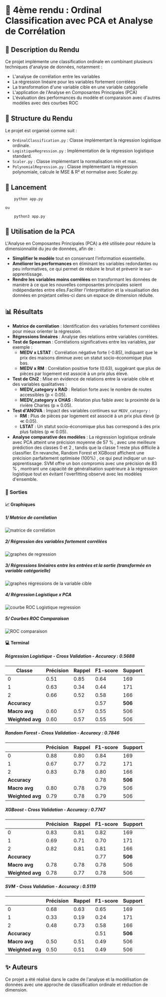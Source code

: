 # 📌 4ème rendu : Ordinal Classification avec PCA et Analyse de Corrélation

## 📝 Description du Rendu

Ce projet implémente une classification ordinale en combinant plusieurs techniques d'analyse de données, notamment :

* L'analyse de corrélation entre les variables
* La régression linéaire pour les variables fortement corrélées
* La transformation d'une variable cible en une variable catégorielle
* L'application de l'Analyse en Composantes Principales (PCA)
* L'évaluation des performances du modèle et comparaison avec d'autres modéles avec des courbes ROC

## 📂 Structure du Rendu

Le projet est organisé comme suit :

* `OrdinalClassification.py` : Classe implémentant la régression logistique ordinale.
* `LogistiqueRegression.py` : Implémentation de la régression logistique standard.
* `Scaler.py` : Classe implémentant la normalisation min et max.
* `PolynomialRegression.py` : Classe implémentant la régression polynomiale, calcule le MSE & R² et normalise avec Scaler.py.

## 🚀 Lancement

```
	python app.py
```

    ou

```
	python3 app.py

```

## 🧠 Utilisation de la PCA

L'Analyse en Composantes Principales (PCA) a été utilisée pour réduire la dimensionnalité du jeu de données, afin de :

* **Simplifier le modèle** tout en conservant l'information essentielle.
* **Améliorer les performances** en éliminant les variables redondantes ou peu informatives, ce qui permet de réduire le bruit et prévenir le sur-apprentissage.
* **Rendre les variables moins corrélées** en transformant les données de manière à ce que les nouvelles composantes principales soient indépendantes entre elles.Faciliter l'interprétation et la visualisation des données en projetant celles-ci dans un espace de dimension réduite.

## 📊 Résultats

* **Matrice de corrélation** : Identification des variables fortement corrélées pour mieux orienter la régression.
* **Régressions linéaires** : Analyse des relations entre variables corrélées.
* **Test de Spearman** : Corrélations significatives entre les variables, par exemple :
  * **MEDV x LSTAT** : Corrélation négative forte (-0.85), indiquant que le prix des maisons diminue avec un statut socio-économique plus bas.
  * **MEDV x RM** : Corrélation positive forte (0.63), suggérant que plus de pièces par logement est associé à un prix plus élevé.
* **Test de Chi2** : Mise en évidence de relations entre la variable cible et des variables qualitatives :
  * **MEDV_category x RAD** : Relation forte avec le nombre de routes accessibles (p < 0.05).
  * **MEDV_category x CHAS** : Relation plus faible avec la proximité de la rivière Charles (p ≈ 0.05).
* **Test d'ANOVA** : Impact des variables continues sur `MEDV_category` :
  * **RM** : Plus de pièces par logement est associé à un prix plus élevé (p ≪ 0.05).
  * **LSTAT** : Un statut socio-économique plus bas correspond à des prix plus faibles (p ≪ 0.05).
* **Analyse comparative des modèles** : La régression logistique ordinale avec PCA atteint une précision moyenne de  57 % , avec une meilleure prédiction des classes  0 et 2 , tandis que la classe 1 reste plus difficile à classifier. En revanche, Random Forest et XGBoost affichent une précision  parfaitement optimisée (100%) , ce qui peut indiquer un sur-apprentissage. SVM offre un bon compromis avec une précision de  83 % , montrant une capacité de généralisation supérieure à la régression logistique tout en évitant l'overfitting observé avec les modèles d'ensemble.

### **📸 Sorties**

#### 📈 Graphiques

##### 1/ Matrice de corrélation

![matrice de corrélation](img/matrice_correlation.png)

##### 2/ Régression des variables fortement corrélées

![graphes de regression](img/regression_graphe.png)

##### 3/ Régressions linéaires entre les entrées et la sortie (transformée en variable catégorielle)

![graphes régressions de la variable cible](img/regression_target_graphe.png)

##### 4/ Régression Logistique x PCA

![courbe ROC Logistique regression](img/courbe_ROC_Logistique_PCA.png)

##### 5/ Courbes ROC Comparaison

![ROC comparaison](img/ROC_graphe.png)

#### 💻 Terminal

##### **Régression Logistique** - Cross Validation - Accuracy : **0.5688**

| Classe                 | Précision | Rappel | F1-score | Support       |
| ---------------------- | ---------- | ------ | -------- | ------------- |
| 0                      | 0.51       | 0.85   | 0.64     | 169           |
| 1                      | 0.63       | 0.34   | 0.44     | 171           |
| 2                      | 0.66       | 0.52   | 0.58     | 166           |
| **Accuracy**     |            |        | 0.57     | **506** |
| **Macro avg**    | 0.60       | 0.57   | 0.55     | 506           |
| **Weighted avg** | 0.60       | 0.57   | 0.55     | 506           |



##### **Random Forest** - Cross Validation - Accuracy : **0.7846**

|                        | Précision | Rappel | F1-score | Support       |
| ---------------------- | ---------- | ------ | -------- | ------------- |
| 0                      | 0.88       | 0.80   | 0.84     | 169           |
| 1                      | 0.67       | 0.77   | 0.72     | 171           |
| 2                      | 0.83       | 0.78   | 0.80     | 166           |
| **Accuracy**     |            |        | 0.78     | **506** |
| **Macro avg**    | 0.80       | 0.78   | 0.79     | 506           |
| **Weighted avg** | 0.79       | 0.78   | 0.79     | 506           |



##### **XGBoost** - Cross Validation - Accuracy : **0.7747**

|                        | Précision | Rappel | F1-score | Support       |
| ---------------------- | ---------- | ------ | -------- | ------------- |
| 0                      | 0.83       | 0.81   | 0.82     | 169           |
| 1                      | 0.69       | 0.71   | 0.70     | 171           |
| 2                      | 0.82       | 0.81   | 0.81     | 166           |
| **Accuracy**     |            |        | 0.77     | **506** |
| **Macro avg**    | 0.78       | 0.78   | 0.78     | 506           |
| **Weighted avg** | 0.78       | 0.77   | 0.78     | 506           |



##### **SVM** - Cross Validation - Accuracy : **0.5119**

|                        | Précision | Rappel | F1-score | Support       |
| ---------------------- | ---------- | ------ | -------- | ------------- |
| 0                      | 0.68       | 0.63   | 0.65     | 169           |
| 1                      | 0.33       | 0.19   | 0.24     | 171           |
| 2                      | 0.48       | 0.73   | 0.58     | 166           |
| **Accuracy**     |            |        | 0.51     | **506** |
| **Macro avg**    | 0.50       | 0.51   | 0.49     | 506           |
| **Weighted avg** | 0.50       | 0.51   | 0.49     | 506           |


## ✨ Auteurs

Ce projet a été réalisé dans le cadre de l'analyse et la modélisation de données avec une approche de classification ordinale et réduction de dimension.

